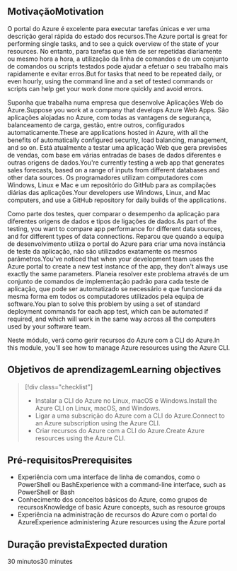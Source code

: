 ## <a name="motivation"></a><span data-ttu-id="0a615-101">Motivação</span><span class="sxs-lookup"><span data-stu-id="0a615-101">Motivation</span></span>
<span data-ttu-id="0a615-102">O portal do Azure é excelente para executar tarefas únicas e ver uma descrição geral rápida do estado dos recursos.</span><span class="sxs-lookup"><span data-stu-id="0a615-102">The Azure portal is great for performing single tasks, and to see a quick overview of the state of your resources.</span></span> <span data-ttu-id="0a615-103">No entanto, para tarefas que têm de ser repetidas diariamente ou mesmo hora a hora, a utilização da linha de comandos e de um conjunto de comandos ou scripts testados pode ajudar a efetuar o seu trabalho mais rapidamente e evitar erros.</span><span class="sxs-lookup"><span data-stu-id="0a615-103">But for tasks that need to be repeated daily, or even hourly, using the command line and a set of tested commands or scripts can help get your work done more quickly and avoid errors.</span></span> 

<span data-ttu-id="0a615-104">Suponha que trabalha numa empresa que desenvolve Aplicações Web do Azure.</span><span class="sxs-lookup"><span data-stu-id="0a615-104">Suppose you work at a company that develops Azure Web Apps.</span></span> <span data-ttu-id="0a615-105">São aplicações alojadas no Azure, com todas as vantagens de segurança, balanceamento de carga, gestão, entre outros, configurados automaticamente.</span><span class="sxs-lookup"><span data-stu-id="0a615-105">These are applications hosted in Azure, with all the benefits of automatically configured security, load balancing, management, and so on.</span></span> <span data-ttu-id="0a615-106">Está atualmente a testar uma aplicação Web que gera previsões de vendas, com base em várias entradas de bases de dados diferentes e outras origens de dados.</span><span class="sxs-lookup"><span data-stu-id="0a615-106">You're currently testing a web app that generates sales forecasts, based on a range of inputs from different databases and other data sources.</span></span> <span data-ttu-id="0a615-107">Os programadores utilizam computadores com Windows, Linux e Mac e um repositório do GitHub para as compilações diárias das aplicações.</span><span class="sxs-lookup"><span data-stu-id="0a615-107">Your developers use Windows, Linux, and Mac computers, and use a GitHub repository for daily builds of the applications.</span></span> 

<span data-ttu-id="0a615-108">Como parte dos testes, quer comparar o desempenho da aplicação para diferentes origens de dados e tipos de ligações de dados.</span><span class="sxs-lookup"><span data-stu-id="0a615-108">As part of the testing, you want to compare app performance for different data sources, and for different types of data connections.</span></span> <span data-ttu-id="0a615-109">Reparou que quando a equipa de desenvolvimento utiliza o portal do Azure para criar uma nova instância de teste da aplicação, não são utilizados exatamente os mesmos parâmetros.</span><span class="sxs-lookup"><span data-stu-id="0a615-109">You've noticed that when your development team uses the Azure portal to create a new test instance of the app, they don't always use exactly the same parameters.</span></span> <span data-ttu-id="0a615-110">Planeia resolver este problema através de um conjunto de comandos de implementação padrão para cada teste de aplicação, que pode ser automatizado se necessário e que funcionará da mesma forma em todos os computadores utilizados pela equipa de software.</span><span class="sxs-lookup"><span data-stu-id="0a615-110">You plan to solve this problem by using a set of standard deployment commands for each app test, which can be automated if required, and which will work in the same way across all the computers used by your software team.</span></span>

<span data-ttu-id="0a615-111">Neste módulo, verá como gerir recursos do Azure com a CLI do Azure.</span><span class="sxs-lookup"><span data-stu-id="0a615-111">In this module, you'll see how to manage Azure resources using the Azure CLI.</span></span> 

## <a name="learning-objectives"></a><span data-ttu-id="0a615-112">Objetivos de aprendizagem</span><span class="sxs-lookup"><span data-stu-id="0a615-112">Learning objectives</span></span>
> [!div class="checklist"]
> * <span data-ttu-id="0a615-113">Instalar a CLI do Azure no Linux, macOS e Windows.</span><span class="sxs-lookup"><span data-stu-id="0a615-113">Install the Azure CLI on Linux, macOS, and Windows.</span></span>
> * <span data-ttu-id="0a615-114">Ligar a uma subscrição do Azure com a CLI do Azure.</span><span class="sxs-lookup"><span data-stu-id="0a615-114">Connect to an Azure subscription using the Azure CLI.</span></span>
> * <span data-ttu-id="0a615-115">Criar recursos do Azure com a CLI do Azure.</span><span class="sxs-lookup"><span data-stu-id="0a615-115">Create Azure resources using the Azure CLI.</span></span>

## <a name="prerequisites"></a><span data-ttu-id="0a615-116">Pré-requisitos</span><span class="sxs-lookup"><span data-stu-id="0a615-116">Prerequisites</span></span>
- <span data-ttu-id="0a615-117">Experiência com uma interface de linha de comandos, como o PowerShell ou Bash</span><span class="sxs-lookup"><span data-stu-id="0a615-117">Experience with a command-line interface, such as PowerShell or Bash</span></span>
- <span data-ttu-id="0a615-118">Conhecimento dos conceitos básicos do Azure, como grupos de recursos</span><span class="sxs-lookup"><span data-stu-id="0a615-118">Knowledge of basic Azure concepts, such as resource groups</span></span>
- <span data-ttu-id="0a615-119">Experiência na administração de recursos do Azure com o portal do Azure</span><span class="sxs-lookup"><span data-stu-id="0a615-119">Experience administering Azure resources using the Azure portal</span></span>

## <a name="expected-duration"></a><span data-ttu-id="0a615-120">Duração prevista</span><span class="sxs-lookup"><span data-stu-id="0a615-120">Expected duration</span></span>

<span data-ttu-id="0a615-121">30 minutos</span><span class="sxs-lookup"><span data-stu-id="0a615-121">30 minutes</span></span>